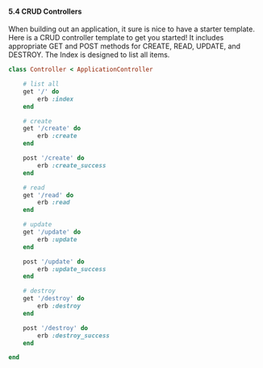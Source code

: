 
#### 5.4 CRUD Controllers

When building out an application, it sure is nice to have a starter template. Here is a CRUD controller template to get you started! It includes appropriate GET and POST methods for CREATE, READ, UPDATE, and DESTROY. The Index is designed to list all items.


```ruby
class Controller < ApplicationController

	# list all
	get '/' do
		erb :index
	end

	# create
	get '/create' do
		erb :create
	end

	post '/create' do
		erb :create_success
	end

	# read
	get '/read' do
		erb :read
	end

	# update
	get '/update' do
		erb :update
	end

	post '/update' do
		erb :update_success
	end

	# destroy
	get '/destroy' do
		erb :destroy
	end

	post '/destroy' do
		erb :destroy_success
	end

end
```
